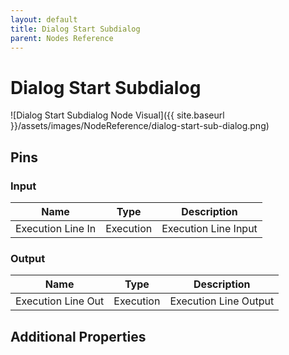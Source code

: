 ```yaml
---
layout: default
title: Dialog Start Subdialog
parent: Nodes Reference
---
```

# Dialog Start Subdialog

![Dialog Start Subdialog Node Visual]({{ site.baseurl }}/assets/images/NodeReference/dialog-start-sub-dialog.png)

## Pins

### Input

| Name | Type | Description |
| --- | --- | --- |
| Execution Line In | Execution | Execution Line Input |

### Output

| Name | Type | Description |
| --- | --- | --- |
| Execution Line Out | Execution | Execution Line Output |

## Additional Properties